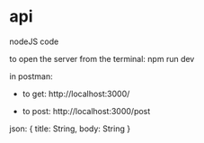 # api
nodeJS code

to open the server from the terminal:
npm run dev

in postman:
* to get:
http://localhost:3000/

* to post:
http://localhost:3000/post

 json:
{
title: String,
body: String
}
